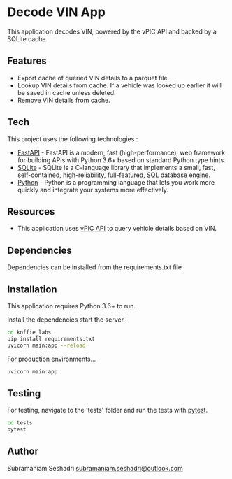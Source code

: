 # Decode VIN App
This application decodes VIN, powered by the vPIC API and backed by a SQLite cache.

## Features

- Export cache of queried VIN details to a parquet file.
- Lookup VIN details from cache. If a vehicle was looked up earlier it will be saved in cache unless deleted.
- Remove VIN details from cache. 

## Tech

This project uses the following technologies :

- [FastAPI](https://fastapi.tiangolo.com/) - FastAPI is a modern, fast (high-performance), web framework for building APIs with Python 3.6+ based on standard Python type hints.
- [SQLite](https://www.sqlite.org/index.html) - SQLite is a C-language library that implements a small, fast, self-contained, high-reliability, full-featured, SQL database engine.
- [Python](https://www.python.org/) - Python is a programming language that lets you work more quickly and integrate your systems more effectively.

## Resources
- This application uses [vPIC API](https://vpic.nhtsa.dot.gov/api/) to query vehicle details based on VIN.

## Dependencies
Dependencies can be installed from the requirements.txt file
## Installation

This application requires Python 3.6+ to run.

Install the dependencies start the server.

```sh
cd koffie_labs
pip install requirements.txt
uvicorn main:app --reload
```

For production environments...

```sh
uvicorn main:app
```

## Testing
For testing, navigate to the 'tests' folder and run the tests with [pytest](https://docs.pytest.org/en/7.1.x/).
```sh
cd tests
pytest
```
## Author
Subramaniam Seshadri
subramaniam.seshadri@outlook.com